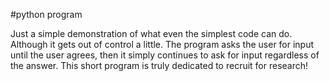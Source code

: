 #python program

Just a simple demonstration of what even the simplest code can do. Although it gets out of control a little. 
The program asks the user for input until the user agrees, then it simply continues to ask for input regardless of the answer.
This short program is truly dedicated to recruit for research!

